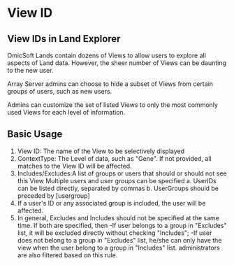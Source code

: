 # View ID

## View IDs in Land Explorer

OmicSoft Lands contain dozens of Views to allow users to explore all aspects of Land data. However, the sheer number of Views can be daunting to the new user.

Array Server admins can choose to hide a subset of Views from certain groups of users, such as new users.

Admins can customize the set of listed Views to only the most commonly used Views for each level of information.

## Basic Usage

  1. View ID: The name of the View to be selectively displayed
  2. ContextType: The Level of data, such as "Gene". If not provided, all matches to the View ID will be affected.
  3. Includes/Excludes:A list of groups or users that should or should not see this View
    Multiple users and user groups can be specified
      a. UserIDs can be listed directly, separated by commas
      b. UserGroups should be preceded by [usergroup]
  4. If a user's ID or any associated group is included, the user will be affected.
  5. In general, Excludes and Includes should not be specified at the same time. If both are specified, then
      -If user belongs to a group in "Excludes" list, it will be excluded directly without checking "Includes";
      -If user does not belong to a group in "Excludes" list, he/she can only have the view when the user belong to a group in "Includes" list.
    administrators are also filtered based on this rule.
